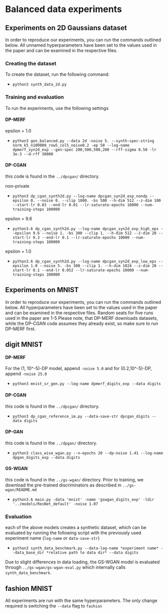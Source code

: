# Balanced data experiments

## Experiments on 2D Gaussians dataset

In order to reproduce our experiments, you can run the commands outlined below.
All unnamed hyperparameters have been set to the values used in the paper and can be examined in the respective files.

### Creating the dataset
To create the dataset, run the following command:
- `python3 synth_data_2d.py`

### Training and evaluation
To run the experiments, use the following settings

#### DP-MERF
epsilon = 1.0
- `python3 gen_balanced.py --data 2d -noise 5. --synth-spec-string norm_k5_n100000_row5_col5_noise0.2 -ep 50 --log-name dpmerf_syn2d_exp --gen-spec 200,500,500,200 --rff-sigma 0.50 -lr 3e-3 --d-rff 30000`

#### DP-CGAN
this code is found in the `../dpcgan/` directory.

non-private
- `python3 dp_cgan_synth2d.py --log-name dpcgan_syn2d_exp_nondp --epsilon 0. --noise 0. --clip 1000. -bs 500 --h-dim 512 --z-dim 100 --start-lr 0.03 --end-lr 0.01 --lr-saturate-epochs 10000 --num-training-steps 100000`

epsilon = 9.6
- `python3.6 dp_cgan_synth2d.py --log-name dpcgan_syn2d_exp_high_eps --epsilon 9.6 --noise 1. -bs 300 --clip 1. --h-dim 512 --z-dim 20 --start-lr 0.3 --end-lr 0.1 --lr-saturate-epochs 10000 --num-training-steps 100000`

epsilon = 1.0
- `python3.6 dp_cgan_synth2d.py --log-name dpcgan_syn2d_exp_low_eps --epsilon 1.0 --noise 5. -bs 300 --clip 1. --h-dim 1024 --z-dim 20 --start-lr 0.1 --end-lr 0.052 --lr-saturate-epochs 10000 --num-training-steps 100000`



## Experiments on MNIST

In order to reproduce our experiments, you can run the commands outlined below.
All hyperparameters have been set to the values used in the paper and can be examined in the respective files. Random seats for five runs used in the paper are 1-5
Please note, that DP-MERF downloads datasets, while the DP-CGAN code assumes they already exist, so make sure to run DP-MERF first.


## digit MNIST

#### DP-MERF
For the (1, 10^-5)-DP model, append `-noise 5.0` and for (0.2,10^-5)-DP, append `-noise 25.0`  
- `python3 mnist_sr_gen.py --log-name dpmerf_digits_exp --data digits`

#### DP-CGAN
this code is found in the `../dpcgan/` directory.

- `python3 dp_cgan_reference_im.py --data-save-str dpcgan_digits --data digits`

#### DP-GAN
this code is found in the `../dpgan/` directory.
- `python3 class_wise_wgan.py --n-epochs 20 --dp-noise 1.41 --log-name dpgan_digits_exp --data digits`

#### GS-WGAN
this code is found in the `../gs-wgan/` directory. Prior to training, we download the pre-trained discriminators as described in `../gs-wgan/README.md` 
- `python3.6 main.py -data 'mnist' -name 'gswgan_digits_exp' -ldir '../models/ResNet_default' -noise 1.07`

### Evaluation
each of the above models creates a synthetic dataset, which can be evaluated by running the following script with the previously used experiment name (`log-name` or `data-save-str`)
- `python3 synth_data_benchmark.py --data-log-name *experiment name* --data_base_dir *relative path to data dir* --data digits`

Due to slight differences in data loading, the GS-WGAN model is evaluated through `../gs-wgan/gs-wgan-eval.py` which internally calls `synth_data_benchmark`.

## fashion MNIST

All experiments are run with the same hyperparameters. The only change required is switching the `--data` flag to `fashion`
